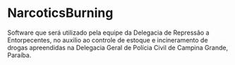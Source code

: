 # NarcoticsBurning
Software que será utilizado pela equipe da Delegacia de Repressão a Entorpecentes, no auxilio ao controle de estoque e incineramento de drogas apreendidas na Delegacia Geral de Polícia Civil de Campina Grande, Paraíba. 
